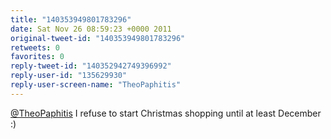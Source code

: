```yaml
---
title: "140353949801783296"
date: Sat Nov 26 08:59:23 +0000 2011
original-tweet-id: "140353949801783296"
retweets: 0
favorites: 0
reply-tweet-id: "140352942749396992"
reply-user-id: "135629930"
reply-user-screen-name: "TheoPaphitis"
---
```

<a href="https://twitter.com/TheoPaphitis">@TheoPaphitis</a> I refuse to start Christmas shopping until at least December :)
